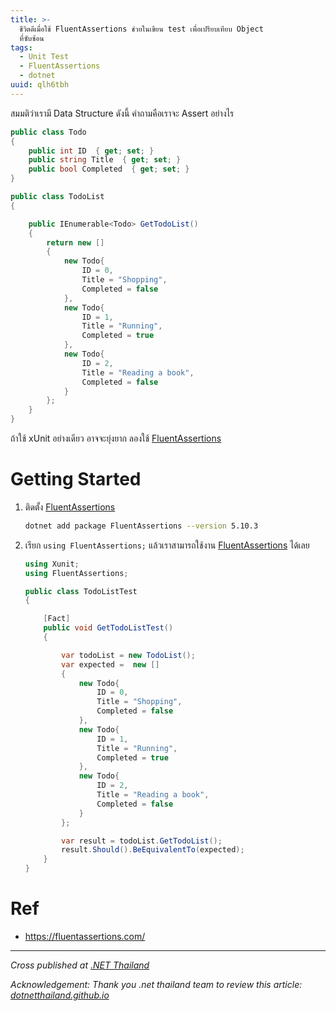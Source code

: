```yaml
---
title: >-
  ชีวิตดีเมื่อใช้ FluentAssertions ช่วยในเขียน test เพื่อเปรียบเทียบ Object
  ที่ซับซ้อน
tags:
  - Unit Test
  - FluentAssertions
  - dotnet
uuid: qlh6tbh
---
```


สมมติว่าเรามี Data Structure ดังนี้ คำถามคือเราจะ Assert อย่างไร

```cs
public class Todo
{
    public int ID  { get; set; }
    public string Title  { get; set; }
    public bool Completed  { get; set; }
}

public class TodoList
{

    public IEnumerable<Todo> GetTodoList()
    {
        return new []
        {
            new Todo{
                ID = 0,
                Title = "Shopping",
                Completed = false
            },
            new Todo{
                ID = 1,
                Title = "Running",
                Completed = true
            },
            new Todo{
                ID = 2,
                Title = "Reading a book",
                Completed = false
            }
        };
    }
}
```

ถ้าใช้ xUnit อย่างเดียว อาจจะยุ่งยาก ลองใช้ [FluentAssertions](https://www.nuget.org/packages/FluentAssertions)

# Getting Started

1. ติดตั้ง [FluentAssertions](https://www.nuget.org/packages/FluentAssertions)

    ```sh
    dotnet add package FluentAssertions --version 5.10.3
    ```

2. เรียก `using FluentAssertions;` แล้วเราสามารถใช้งาน [FluentAssertions](https://www.nuget.org/packages/FluentAssertions) ได้เลย

    ```cs
    using Xunit;
    using FluentAssertions;

    public class TodoListTest
    {

        [Fact]
        public void GetTodoListTest()
        {

            var todoList = new TodoList();
            var expected =  new []
            {
                new Todo{
                    ID = 0,
                    Title = "Shopping",
                    Completed = false
                },
                new Todo{
                    ID = 1,
                    Title = "Running",
                    Completed = true
                },
                new Todo{
                    ID = 2,
                    Title = "Reading a book",
                    Completed = false
                }
            };

            var result = todoList.GetTodoList();
            result.Should().BeEquivalentTo(expected);
        }
    }
    ```

# Ref

- https://fluentassertions.com/


---


*Cross published at [.NET Thailand](https://www.dotnetthailand.com/testing/fluent-assertions)*

*Acknowledgement: Thank you .net thailand team to review this article: [dotnetthailand.github.io](https://www.dotnetthailand.com)*
